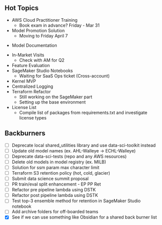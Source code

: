 
## Hot Topics
- AWS Cloud Practitioner Training
	- Book exam in advance? Friday - Mar 31
- Model Promotion Solution
	- Moving to Friday April 7
* Model Documentation
- In-Market Visits
	- Check with AM for Q2
- Feature Evaluation
- SageMaker Studio Notebooks
	- Waiting for SaaS Ops ticket (Cross-account)
- Kernel MVP
- Centralized Logging
- Terraform Refactor
	- Still working on the SageMaker part
	- Setting up the base environment
- License List
	- Compile list of packages from requirements.txt and investigate license types



## Backburners
- [ ] Deprecate local shared_utilities library and use data-sci-toolkit instead
- [ ] Update old model names (ex. AHL-Walleye -> ECHL-Walleye)
- [ ] Deprecate data-sci-tests (repo and any AWS resources)
- [ ] Delete old models in model registry (ex. MILB)
- [ ] Solution for ssm param max character limit
- [ ] Terraform S3 retention policy (hot, cold, glacier)
- [ ] Submit data science summit proposal
- [ ] PR train/eval split enhancement - EP PP Ret
- [ ] Refactor pre pipeline lambda using DSTK
- [ ] Refactor post pipeline lambda using DSTK
- [ ] Test top-3 ensemble method for retention in SageMaker Studio notebook
- [ ] Add archive folders for off-boarded teams
- [x] See if we can use something like Obsidian for a shared back burner list
